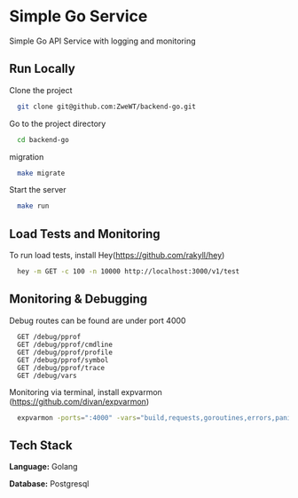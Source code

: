 
# Simple Go Service 

Simple Go API Service with logging and monitoring




## Run Locally

Clone the project

```bash
  git clone git@github.com:ZweWT/backend-go.git
```

Go to the project directory

```bash
  cd backend-go
```

migration

```bash
  make migrate
```

Start the server

```bash
  make run
```


## Load Tests and Monitoring

To run load tests, install Hey(https://github.com/rakyll/hey) 

```bash
  hey -m GET -c 100 -n 10000 http://localhost:3000/v1/test
```


## Monitoring & Debugging

Debug routes can be found are under port 4000 

```http
  GET /debug/pprof
  GET /debug/pprof/cmdline
  GET /debug/pprof/profile
  GET /debug/pprof/symbol
  GET /debug/pprof/trace
  GET /debug/vars
```
Monitoring via terminal, install expvarmon (https://github.com/divan/expvarmon)

```bash
  expvarmon -ports=":4000" -vars="build,requests,goroutines,errors,panics,mem:memstats.Alloc"
```
## Tech Stack

**Language:** Golang

**Database:** Postgresql


